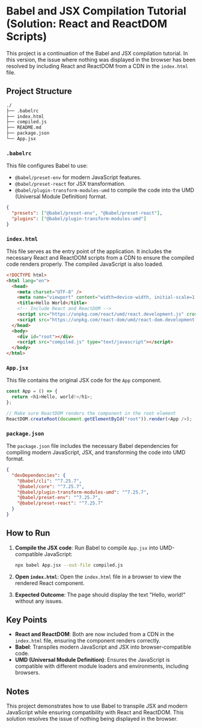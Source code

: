 # Babel and JSX Compilation Tutorial (Solution: React and ReactDOM Scripts)

This project is a continuation of the Babel and JSX compilation tutorial. In this version, the issue where nothing was displayed in the browser has been resolved by including React and ReactDOM from a CDN in the `index.html` file.

## Project Structure

```bash
./
├── .babelrc
├── index.html
├── compiled.js
├── README.md
├── package.json
└── App.jsx
```

### `.babelrc`

This file configures Babel to use:

- `@babel/preset-env` for modern JavaScript features.
- `@babel/preset-react` for JSX transformation.
- `@babel/plugin-transform-modules-umd` to compile the code into the UMD (Universal Module Definition) format.

```json
{
  "presets": ["@babel/preset-env", "@babel/preset-react"],
  "plugins": ["@babel/plugin-transform-modules-umd"]
}
```

### `index.html`

This file serves as the entry point of the application. It includes the necessary React and ReactDOM scripts from a CDN to ensure the compiled code renders properly. The compiled JavaScript is also loaded.

```html
<!DOCTYPE html>
<html lang="en">
  <head>
    <meta charset="UTF-8" />
    <meta name="viewport" content="width=device-width, initial-scale=1.0" />
    <title>Hello World</title>
    <!-- Include React and ReactDOM -->
    <script src="https://unpkg.com/react/umd/react.development.js" crossorigin></script>
    <script src="https://unpkg.com/react-dom/umd/react-dom.development.js" crossorigin></script>
  </head>
  <body>
    <div id="root"></div>
    <script src="compiled.js" type="text/javascript"></script>
  </body>
</html>
```

### `App.jsx`

This file contains the original JSX code for the `App` component.

```javascript
const App = () => {
  return <h1>Hello, world!</h1>;
};

// Make sure ReactDOM renders the component in the root element
ReactDOM.createRoot(document.getElementById("root")).render(<App />);
```

### `package.json`

The `package.json` file includes the necessary Babel dependencies for compiling modern JavaScript, JSX, and transforming the code into UMD format.

```json
{
  "devDependencies": {
    "@babel/cli": "^7.25.7",
    "@babel/core": "^7.25.7",
    "@babel/plugin-transform-modules-umd": "^7.25.7",
    "@babel/preset-env": "^7.25.7",
    "@babel/preset-react": "^7.25.7"
  }
}
```

## How to Run

1. **Compile the JSX code**:
   Run Babel to compile `App.jsx` into UMD-compatible JavaScript:

   ```bash
   npx babel App.jsx --out-file compiled.js
   ```

2. **Open `index.html`**:
   Open the `index.html` file in a browser to view the rendered React component.

3. **Expected Outcome**:
   The page should display the text "Hello, world!" without any issues.

## Key Points

- **React and ReactDOM**: Both are now included from a CDN in the `index.html` file, ensuring the component renders correctly.
- **Babel**: Transpiles modern JavaScript and JSX into browser-compatible code.
- **UMD (Universal Module Definition)**: Ensures the JavaScript is compatible with different module loaders and environments, including browsers.

## Notes

This project demonstrates how to use Babel to transpile JSX and modern JavaScript while ensuring compatibility with React and ReactDOM. This solution resolves the issue of nothing being displayed in the browser.
